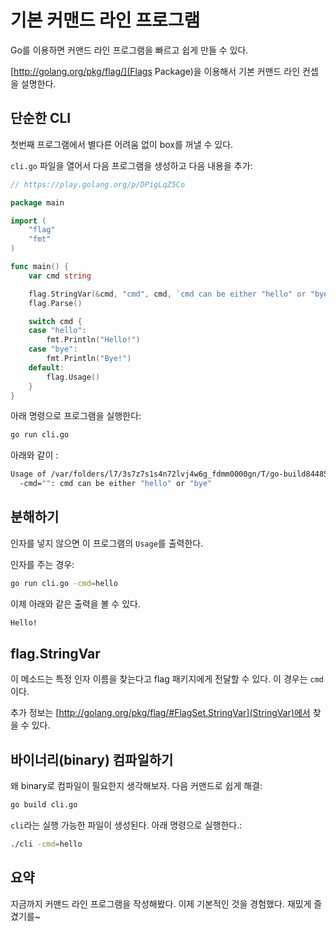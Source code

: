 # 기본 커맨드 라인 프로그램

Go를 이용하면 커맨드 라인 프로그램을 빠르고 쉽게 만들 수 있다.

[http://golang.org/pkg/flag/](Flags Package)을 이용해서 기본 커맨드 라인 컨셉을 설명한다.

## 단순한 CLI

첫번째 프로그램에서 별다른 어려움 없이 box를 꺼낼 수 있다.

`cli.go` 파일을 열어서 다음 프로그램을 생성하고 다음 내용을 추가:

```go
// https://play.golang.org/p/DPigLqZ5Co

package main

import (
	"flag"
	"fmt"
)

func main() {
	var cmd string

	flag.StringVar(&cmd, "cmd", cmd, `cmd can be either "hello" or "bye"`)
	flag.Parse()

	switch cmd {
	case "hello":
		fmt.Println("Hello!")
	case "bye":
		fmt.Println("Bye!")
	default:
		flag.Usage()
	}
}
```

아래 명령으로 프로그램을 실행한다:

```sh
go run cli.go
```

아래와 같이 :

```sh
Usage of /var/folders/l7/3s7z7s1s4n72lvj4w6g_fdmm0000gn/T/go-build844850686/command-line-arguments/_obj/exe/basic:
  -cmd="": cmd can be either "hello" or "bye"
```

## 분해하기

인자를 넣지 않으면 이 프로그램의 `Usage`를 출력한다.

인자를 주는 경우:

```sh
go run cli.go -cmd=hello
```

이제 아래와 같은 출력을 볼 수 있다. 

```sh
Hello!
```


## flag.StringVar

이 메소드는 특정 인자 이름을 찾는다고 flag 패키지에게 전달할 수 있다. 이 경우는 `cmd`이다.

추가 정보는 [http://golang.org/pkg/flag/#FlagSet.StringVar](StringVar)에서 찾을 수 있다.


## 바이너리(binary) 컴파일하기

왜 binary로 컴파일이 필요한지 생각해보자. 다음 커맨드로 쉽게 해결:

```sh
go build cli.go
```

`cli`라는 실행 가능한 파일이 생성된다. 아래 명령으로 실행한다.:

```sh
./cli -cmd=hello
```

## 요약

지금까지 커맨드 라인 프로그램을 작성해봤다. 이제 기본적인 것을 경험했다. 재밌게 즐겼기를~





